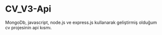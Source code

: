 # CV_V3-Api
 MongoDb, javascript, node.js ve express.js kullanarak geliştirmiş olduğum cv projesinin api kısmı.
